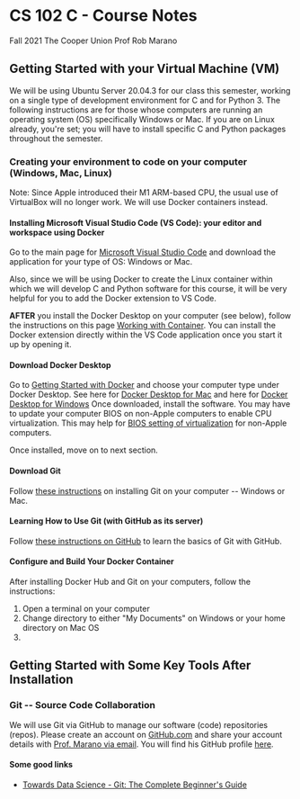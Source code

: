 # CS 102 C - Course Notes
Fall 2021
The Cooper Union
Prof Rob Marano

## Getting Started with your Virtual Machine (VM)

We will be using Ubuntu Server 20.04.3 for our class this semester, working on a single type of development environment for C and for Python 3. The following instructions are for those whose computers are running an operating system (OS) specifically Windows or Mac. If you are on Linux already, you're set; you will have to install specific C and Python packages throughout the semester.

### Creating your environment to code on your computer (Windows, Mac, Linux)

Note: Since Apple introduced their M1 ARM-based CPU, the usual use of VirtualBox will no longer work. We will use Docker containers instead.

#### Installing Microsoft Visual Studio Code (VS Code): your editor and workspace using Docker

Go to the main page for [Microsoft Visual Studio Code](https://code.visualstudio.com/) and download the application for your type of OS: Windows or Mac.

Also, since we will be using Docker to create the Linux container within which we will develop C and Python software for this course, it will be very helpful for you to add the Docker extension to VS Code.

**AFTER** you install the Docker Desktop on your computer (see below), follow the instructions on this page [Working with Container](https://code.visualstudio.com/docs/containers/overview). You can install the Docker extension directly within the VS Code application once you start it up by opening it.

#### Download Docker Desktop

Go to [Getting Started with Docker](https://www.docker.com/get-started) and choose your computer type under Docker Desktop. See here for [Docker Desktop for Mac](https://hub.docker.com/editions/community/docker-ce-desktop-mac) and here for [Docker Desktop for Windows](https://hub.docker.com/editions/community/docker-ce-desktop-windows) Once downloaded, install the software. You may have to update your computer BIOS on non-Apple computers to enable CPU virtualization. This may help for [BIOS setting of virtualization](https://docs.fedoraproject.org/en-US/Fedora/13/html/Virtualization_Guide/sect-Virtualization-Troubleshooting-Enabling_Intel_VT_and_AMD_V_virtualization_hardware_extensions_in_BIOS.html) for non-Apple computers.

Once installed, move on to next section.

#### Download Git

Follow [these instructions](https://www.atlassian.com/git/tutorials/install-git) on installing Git on your computer -- Windows or Mac.

#### Learning How to Use Git (with GitHub as its server)

Follow [these instructions on GitHub](https://docs.github.com/en/get-started/getting-started-with-git) to learn the basics of Git with GitHub.

#### Configure and Build Your Docker Container 

After installing Docker Hub and Git on your computers, follow the instructions:
1. Open a terminal on your computer
2. Change directory to either "My Documents" on Windows or your home directory on Mac OS
3. 

## Getting Started with Some Key Tools After Installation

### Git -- Source Code Collaboration

We will use Git via GitHub to manage our software (code) repositories (repos). Please create an account on [GitHub.com](https://www.github.com) and share your account details with [Prof. Marano via email](mailto:rob@cooper.edu). You will find his GitHub profile [here](https://github.com/robmarano).

#### Some good links
* [Towards Data Science - Git: The Complete Beginner's Guide](https://codewords.recurse.com/issues/two/git-from-the-inside-out)
